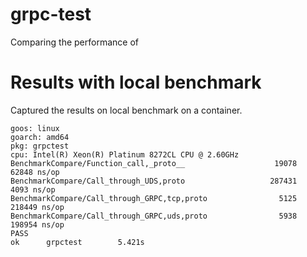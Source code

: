 # grpc-test
Comparing the performance of 

# Results with local benchmark

Captured the results on local benchmark on a container.

```
goos: linux
goarch: amd64
pkg: grpctest
cpu: Intel(R) Xeon(R) Platinum 8272CL CPU @ 2.60GHz
BenchmarkCompare/Function_call,_proto__                    19078             62848 ns/op
BenchmarkCompare/Call_through_UDS,proto                   287431              4093 ns/op
BenchmarkCompare/Call_through_GRPC,tcp,proto                5125            218449 ns/op
BenchmarkCompare/Call_through_GRPC,uds,proto                5938            198954 ns/op
PASS
ok      grpctest        5.421s
```
